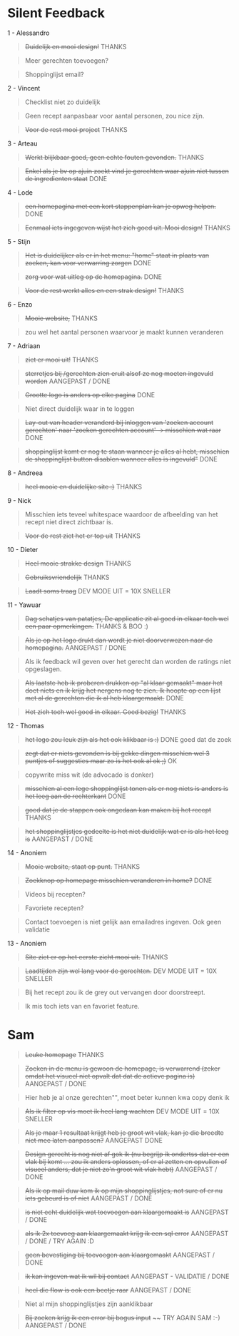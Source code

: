# Silent Feedback

1 - Alessandro

> ~~Duidelijk en mooi design!~~ THANKS

> Meer gerechten toevoegen?

> Shoppinglijst email?

2 - Vincent

> Checklist niet zo duidelijk

> Geen recept aanpasbaar voor aantal personen, zou nice zijn.

> ~~Voor de rest mooi project~~ THANKS

3 - Arteau

> ~~Werkt blijkbaar goed, geen echte fouten gevonden.~~ THANKS

> ~~Enkel als je bv op ajuin zoekt vind je gerechten waar ajuin niet tussen de ingredienten staat~~ DONE

4 - Lode

> ~~een homepagina met een kort stappenplan kan je opweg helpen.~~ DONE

> ~~Eenmaal iets ingegeven wijst het zich goed uit. Mooi design!~~ THANKS

5 - Stijn

> ~~Het is duidelijker als er in het menu: "home" staat in plaats van zoeken, kan voor verwarring zorgen~~ DONE

> ~~zorg voor wat uitleg op de homepagina.~~ DONE

> ~~Voor de rest werkt alles en een strak design!~~ THANKS

6 - Enzo

> ~~Mooie website,~~ THANKS

> zou wel het aantal personen waarvoor je maakt kunnen veranderen

7 - Adriaan

> ~~ziet er mooi uit!~~ THANKS

> ~~sterretjes bij /gerechten zien eruit alsof ze nog moeten ingevuld worden~~ AANGEPAST / DONE

> ~~Grootte logo is anders op elke pagina~~ DONE

> Niet direct duidelijk waar in te loggen

> ~~Lay-out van header veranderd bij inloggen van 'zoeken account gerechten' naar 'zoeken gerechten account' -> misschien wat raar~~ DONE

> ~~shoppinglijst komt er nog te staan wanneer je alles al hebt, misschien de shoppinglijst button disablen wanneer alles is ingevuld"~~ DONE

8 - Andreea

> ~~heel mooie en duidelijke site :)~~ THANKS

9 - Nick

> Misschien iets teveel whitespace waardoor de afbeelding van het recept niet direct zichtbaar is.

> ~~Voor de rest ziet het er top uit~~ THANKS

10 - Dieter

> ~~Heel mooie strakke design~~ THANKS

> ~~Gebruiksvriendelijk~~ THANKS

> ~~Laadt soms traag~~ DEV MODE UIT = 10X SNELLER

11 - Yawuar

> ~~Dag schatjes van patatjes, De applicatie zit al goed in elkaar toch wel een paar opmerkingen.~~ THANKS & BOO :)

> ~~Als je op het logo drukt dan wordt je niet doorverwezen naar de homepagina.~~ AANGEPAST / DONE

> Als ik feedback wil geven over het gerecht dan worden de ratings niet opgeslagen.

> ~~Als laatste heb ik proberen drukken op "al klaar gemaakt" maar het doet niets en ik krijg het nergens nog te zien. Ik hoopte op een lijst met al de gerechten die ik al heb klaargemaakt.~~ DONE

> ~~Het zich toch wel goed in elkaar. Goed bezig!~~ THANKS

12 - Thomas

> ~~het logo zou leuk zijn als het ook klikbaar is :)~~ DONE goed dat de zoek

> ~~zegt dat er niets gevonden is bij gekke dingen misschien wel 3 puntjes of suggesties maar zo is het ook al ok ;)~~ OK

> copywrite miss wit (de advocado is donker)

> ~~misschien al een lege shoppinglijst tonen als er nog niets is anders is het leeg aan de rechterkant~~ DONE

> ~~goed dat je de stappen ook ongedaan kan maken bij het recept~~ THANKS

> ~~het shoppinglijstjes gedeelte is het niet duidelijk wat er is als het leeg is~~ AANGEPAST / DONE

14 - Anoniem

> ~~Mooie website, staat op punt.~~ THANKS

> ~~Zoekknop op homepage misschien veranderen in home?~~ DONE

> Videos bij recepten?

> Favoriete recepten?

> Contact toevoegen is niet gelijk aan emailadres ingeven. Ook geen validatie

13 - Anoniem

> ~~Site ziet er op het eerste zicht mooi uit.~~ THANKS

> ~~Laadtijden zijn wel lang voor de gerechten.~~ DEV MODE UIT = 10X SNELLER

> Bij het recept zou ik de grey out vervangen door doorstreept.

> Ik mis toch iets van en favoriet feature.

# Sam

> ~~Leuke homepage~~ THANKS

> ~~Zoeken in de menu is gewoon de homepage, is verwarrend (zeker omdat het visueel niet opvalt dat dat de actieve pagina is)~~ AANGEPAST / DONE

> Hier heb je al onze gerechten"", moet beter kunnen kwa copy denk ik

> ~~Als ik filter op vis moet ik heel lang wachten~~ DEV MODE UIT = 10X SNELLER

> ~~Als je maar 1 resultaat krijgt heb je groot wit vlak, kan je die breedte niet mee laten aanpassen?~~ AANGEPAST DONE

> ~~Design gerecht is nog niet af gok ik (nu begrijp ik ondertss dat er een vlak bij komt ... zou ik anders oplossen, of er al zetten en opvullen of visueel anders, dat je niet zo'n groot wit vlak hebt)~~ AANGEPAST / DONE

> ~~Als ik op mail duw kom ik op mijn shoppinglijstjes, not sure of er nu iets gebeurd is of niet~~ AANGEPAST / DONE

> ~~is niet echt duidelijk wat toevoegen aan klaargemaakt is~~ AANGEPAST / DONE

> ~~als ik 2x toevoeg aan klaargemaakt krijg ik een sql error~~ AANGEPAST / DONE / TRY AGAIN :D

> ~~geen bevestiging bij toevoegen aan klaargemaakt~~ AANGEPAST / DONE

> ~~ik kan ingeven wat ik wil bij contact~~ AANGEPAST - VALIDATIE / DONE

> ~~heel die flow is ook een beetje raar~~ AANGEPAST / DONE

> Niet al mijn shoppinglijstjes zijn aanklikbaar

> ~~Bij zoeken krijg ik een error bij bogus input~~ ~~ TRY AGAIN SAM :-) AANGEPAST / DONE
